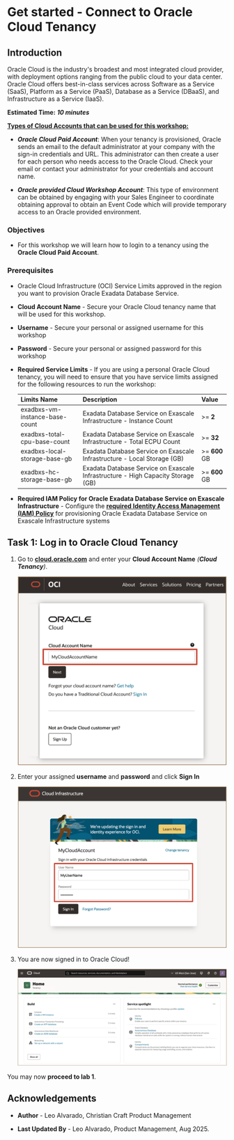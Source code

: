 # Get started - Connect to Oracle Cloud Tenancy


## **Introduction**

Oracle Cloud is the industry's broadest and most integrated cloud provider, with deployment options ranging from the public cloud to your data center. Oracle Cloud offers best-in-class services across Software as a Service (SaaS), Platform as a Service (PaaS), Database as a Service (DBaaS), and Infrastructure as a Service (IaaS).

**Estimated Time:** ***10 minutes***

<u>**Types of Cloud Accounts that can be used for this workshop:**</u>

   * ***Oracle Cloud Paid Account***: When your tenancy is provisioned, Oracle sends an email to the default administrator at your company with the sign-in credentials and URL. This administrator can then create a user for each person who needs access to the Oracle Cloud. Check your email or contact your administrator for your credentials and account name.

   * ***Oracle provided Cloud Workshop Account***: This type of environment can be obtained by engaging with your Sales Engineer to coordinate obtaining approval to obtain an Event Code which will provide temporary access to an Oracle provided environment.



<!-- Watch the video below for a quick walk-through of the lab.
[Create Oracle Database](youtube:JJ4Wx0l0gkc)
-->
### **Objectives**

-   For this workshop we will learn how to login to a tenancy using the  **Oracle Cloud Paid Account**. 


### **Prerequisites**
  
- Oracle Cloud Infrastructure (OCI) Service Limits approved in the region you want to provision Oracle Exadata Database Service.

* **Cloud Account Name** - Secure your Oracle Cloud tenancy name that will be used for this workshop.

* **Username** - Secure your personal or assigned username for this workshop

* **Password** - Secure your personal or assigned password for this workshop

* **Required Service Limits** - If you are using a personal Oracle Cloud tenancy, you will need to ensure that you have service limits assigned for the following resources to run the workshop:    

   | Limits Name | Description | Value |
   |-------------|-------------|----------|
   | exadbxs-vm-instance-base-count|Exadata Database Service on Exascale Infrastructure - Instance Count| >= **2**|
   | exadbxs-total-cpu-base-count | Exadata Database Service on Exascale Infrastructure - Total ECPU Count | >= **32**  |
   | exadbxs-local-storage-base-gb     | Exadata Database Service on Exascale Infrastructure - Local Storage (GB)    | >= **600** GB  |
   | exadbxs-hc-storage-base-gb        | Exadata Database Service on Exascale Infrastructure - High Capacity Storage (GB) | >= **600** GB


* **Required IAM Policy for Oracle Exadata Database Service on Exascale Infrastructure** - Configure the [<u>**required Identity Access Management (IAM) Policy**</u>](https://docs.oracle.com/en-us/iaas/exadb-xs/doc/preparing-for-exadb-xs-deployment.html#GUID-EA03F7BC-7D8E-4177-AFF4-615F71C390CD) for provisioning Oracle Exadata Database Service on Exascale Infrastructure systems


## Task 1: Log in to Oracle Cloud Tenancy

1. Go to [<u>**cloud.oracle.com**</u>](https://cloud.oracle.com/?region=us-sanjose-1&tenant=livelabs4exadb) and enter your **Cloud Account Name** *(**Cloud Tenancy**)*. 

   ![select cloud tenancy](./images/select-cloud-tenancy.png " ")


2. Enter your assigned **username** and **password** and click **Sign In** 

   ![cloud tenancy sign-in](./images/cloud-tenancy-sign-in.png " ")

3. You are now signed in to Oracle Cloud! 
   
   ![oci login landing page](./images/oci-login-landing-page.png " ")



You may now **proceed to lab 1**.


## Acknowledgements

* **Author** - Leo Alvarado, Christian Craft  Product Management

* **Last Updated By** - Leo Alvarado, Product Management, Aug 2025.
